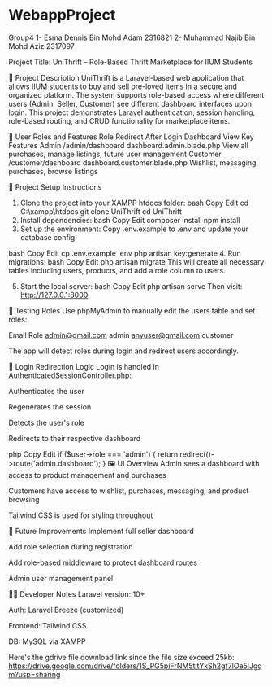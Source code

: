 # WebappProject
Group4
1- Esma Dennis Bin Mohd Adam 2316821
2- Muhammad Najib Bin Mohd Aziz 2317097

Project Title: UniThrift – Role-Based Thrift Marketplace for IIUM Students

📄 Project Description
UniThrift is a Laravel-based web application that allows IIUM students to buy and sell pre-loved items in a secure and organized platform. The system supports role-based access where different users (Admin, Seller, Customer) see different dashboard interfaces upon login. This project demonstrates Laravel authentication, session handling, role-based routing, and CRUD functionality for marketplace items.

🔐 User Roles and Features
Role	Redirect After Login	Dashboard View	Key Features
Admin	/admin/dashboard	dashboard.admin.blade.php	View all purchases, manage listings, future user management
Customer	/customer/dashboard	dashboard.customer.blade.php	Wishlist, messaging, purchases, browse listings

🔧 Project Setup Instructions
1. Clone the project into your XAMPP htdocs folder:
bash
Copy
Edit
cd C:\xampp\htdocs
git clone <repo-url> UniThrift
cd UniThrift
2. Install dependencies:
bash
Copy
Edit
composer install
npm install
3. Set up the environment:
Copy .env.example to .env and update your database config.

bash
Copy
Edit
cp .env.example .env
php artisan key:generate
4. Run migrations:
bash
Copy
Edit
php artisan migrate
This will create all necessary tables including users, products, and add a role column to users.

5. Start the local server:
bash
Copy
Edit
php artisan serve
Then visit:
http://127.0.0.1:8000

🧪 Testing Roles
Use phpMyAdmin to manually edit the users table and set roles:

Email	Role
admin@gmail.com	admin
anyuser@gmail.com	customer

The app will detect roles during login and redirect users accordingly.

🔁 Login Redirection Logic
Login is handled in AuthenticatedSessionController.php:

Authenticates the user

Regenerates the session

Detects the user's role

Redirects to their respective dashboard

php
Copy
Edit
if ($user->role === 'admin') {
    return redirect()->route('admin.dashboard');
}
🖼️ UI Overview
Admin sees a dashboard with access to product management and purchases

Customers have access to wishlist, purchases, messaging, and product browsing

Tailwind CSS is used for styling throughout

🚧 Future Improvements
Implement full seller dashboard

Add role selection during registration

Add role-based middleware to protect dashboard routes

Admin user management panel

👨‍💻 Developer Notes
Laravel version: 10+

Auth: Laravel Breeze (customized)

Frontend: Tailwind CSS

DB: MySQL via XAMPP

Here's the gdrive file download link since the file size exceed 25kb: 
https://drive.google.com/drive/folders/1S_PG5piFrNM5tltYxSh2gf7lOe5lJgqm?usp=sharing
